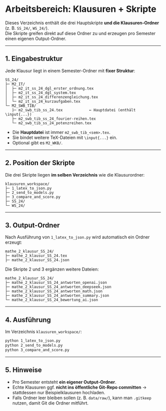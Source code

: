 # Arbeitsbereich: Klausuren + Skripte

Dieses Verzeichnis enthält die drei Hauptskripte **und die Klausuren-Ordner** (z. B. `SS_24/`, `WS_24/`).  
Die Skripte greifen direkt auf diese Ordner zu und erzeugen pro Semester einen eigenen Output-Ordner.

---

## 1. Eingabestruktur

Jede Klausur liegt in einem Semester-Ordner mit **fixer Struktur**:

```
SS_24/
├─ M2_IT/
│  ├─ m2_it_ss_24_dgl_erster_ordnung.tex
│  ├─ m2_it_ss_24_dgl_system.tex
│  ├─ m2_it_ss_24_differenzengleichung.tex
│  └─ m2_it_ss_24_kurzaufgaben.tex
└─ M2_SWB_TIB/
   ├─ m2_swb_tib_ss_24.tex            ← Hauptdatei (enthält \input{...})
   ├─ m2_swb_tib_ss_24_fourier-reihen.tex
   └─ m2_swb_tib_ss_24_potenzreihen.tex
```

- Die **Hauptdatei** ist immer `m2_swb_tib_<sem>.tex`.  
- Sie bindet weitere TeX-Dateien mit `\input{...}` ein.  
- Optional gibt es `M2_WKB/`.

---

## 2. Position der Skripte

Die drei Skripte liegen **im selben Verzeichnis** wie die Klausurordner:

```
klausuren_workspace/
├─ 1_latex_to_json.py
├─ 2_send_to_models.py
├─ 3_compare_and_score.py
├─ SS_24/
└─ WS_24/
```

---

## 3. Output-Ordner

Nach Ausführung von `1_latex_to_json.py` wird automatisch ein Ordner erzeugt:

```
mathe_2_klausur_SS_24/
├─ mathe_2_klausur_SS_24.tex
├─ mathe_2_klausur_SS_24.json
```

Die Skripte 2 und 3 ergänzen weitere Dateien:

```
mathe_2_klausur_SS_24/
├─ mathe_2_klausur_SS_24_antworten_openai.json
├─ mathe_2_klausur_SS_24_antworten_deepseek.json
├─ mathe_2_klausur_SS_24_antworten_math.json
├─ mathe_2_klausur_SS_24_antworten_summary.json
└─ mathe_2_klausur_SS_24_bewertung_ai.json
```

---

## 4. Ausführung

Im Verzeichnis `klausuren_workspace/`:

```bash
python 1_latex_to_json.py
python 2_send_to_models.py
python 3_compare_and_score.py
```

---

## 5. Hinweise

- Pro Semester entsteht **ein eigener Output-Ordner**.  
- Echte Klausuren ggf. **nicht ins öffentliche Git-Repo committen** → stattdessen nur Beispielklausuren hochladen.  
- Falls Ordner leer bleiben sollen (z. B. `data/raw/`), kann man `.gitkeep` nutzen, damit Git die Ordner mitführt.
